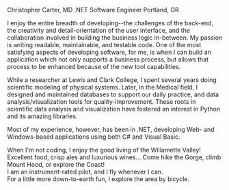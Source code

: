 ﻿Christopher Carter, MD
.NET Software Engineer
Portland, OR

I enjoy the entire breadth of developing--the challenges of the back-end, the creativity and detail-orientation of the user interface, and the collaboration involved in building the business logic in-between.  My passion is writing readable, maintainable, and testable code.  One of the most satisfying aspects of developing software, for me, is when I can build an application which not only supports a business process,
but allows that process to be enhanced because of the new tool capabilities.

While a researcher at Lewis and Clark College, I spent several years doing scientific modeling of physical systems.
Later, in the Medical field, I designed and maintained databases to support our daily practice, and data analysis/visualization tools for quality-improvement.  These roots in scientific data analysis and visualization have fostered an interest in Python and its amazing libraries.</p>
Most of my experience, however, has been in .NET, developing Web- and Windows-based applications using both C# and Visual Basic.
                         
When I'm not coding, I enjoy the good living of the Willamette Valley!
Excellent food, crisp ales and luxurious wines...  Come hike the Gorge, climb Mount Hood, or explore the Coast!  
I am an instrument-rated pilot, and I fly whenever I can.  
For a little more down-to-earth fun, I explore the area by bicycle.
